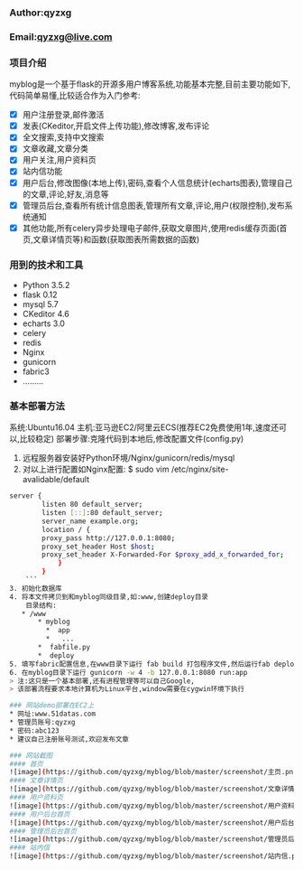 ### Author:qyzxg
### Email:qyzxg@live.com

### 项目介绍
myblog是一个基于flask的开源多用户博客系统,功能基本完整,目前主要功能如下,代码简单易懂,比较适合作为入门参考:
- [x] 用户注册登录,邮件激活 
- [x] 发表(CKeditor,开启文件上传功能),修改博客,发布评论
- [x] 全文搜索,支持中文搜索
- [x] 文章收藏,文章分类
- [x] 用户关注,用户资料页
- [x] 站内信功能
- [x] 用户后台,修改图像(本地上传),密码,查看个人信息统计(echarts图表),管理自己的文章,评论,好友,消息等
- [x] 管理员后台,查看所有统计信息图表,管理所有文章,评论,用户(权限控制),发布系统通知
- [x] 其他功能,所有celery异步处理电子邮件,获取文章图片,使用redis缓存页面(首页,文章详情页等)和函数(获取图表所需数据的函数)

### 用到的技术和工具
* Python 3.5.2
* flask 0.12
* mysql 5.7
* CKeditor 4.6
* echarts 3.0
* celery
* redis
* Nginx
* gunicorn
* fabric3
* .........
### 基本部署方法
系统:Ubuntu16.04
主机:亚马逊EC2/阿里云ECS(推荐EC2免费使用1年,速度还可以,比较稳定)
部署步骤:克隆代码到本地后,修改配置文件(config.py)
1. 远程服务器安装好Python环境/Nginx/gunicorn/redis/mysql
2. 对以上进行配置如Nginx配置:
        $ sudo vim /etc/nginx/site-avalidable/default
```Bash
server {
		listen 80 default_server;
		listen [::]:80 default_server;
		server_name example.org;
		location / {
		proxy_pass http://127.0.0.1:8080;
		proxy_set_header Host $host;
		proxy_set_header X-Forwarded-For $proxy_add_x_forwarded_for;
			}
		}
	```
3. 初始化数据库
4. 将本文件拷贝到和myblog同级目录,如:www,创建deploy目录
    目录结构:
   * /www
       * myblog
         *  app
         *   ...
       *  fabfile.py
       *  deploy
5. 填写fabric配置信息,在www目录下运行 fab build 打包程序文件,然后运行fab deploy
6. 在myblog目录下运行 gunicorn -w 4 -b 127.0.0.1:8080 run:app 
> 注:这只是一个基本部署,还有进程管理等可以自己Google,
> 该部署流程要求本地计算机为Linux平台,window需要在cygwin环境下执行

### 网站demo部署在EC2上
* 网址:www.51datas.com
* 管理员账号:qyzxg
* 密码:abc123
* 建议自己注册账号测试,欢迎发布文章

### 网站截图
#### 首页
![image](https://github.com/qyzxg/myblog/blob/master/screenshot/主页.png)
#### 文章详情页
![image](https://github.com/qyzxg/myblog/blob/master/screenshot/文章详情页1.png)
#### 用户资料页
![image](https://github.com/qyzxg/myblog/blob/master/screenshot/用户资料页.png)
#### 用户后台首页
![image](https://github.com/qyzxg/myblog/blob/master/screenshot/用户后台首页.png)
#### 管理员后台首页
![image](https://github.com/qyzxg/myblog/blob/master/screenshot/管理员后台首页.png)
#### 站内信
![image](https://github.com/qyzxg/myblog/blob/master/screenshot/站内信.png)



